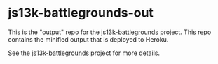 # js13k-battlegrounds-out

This is the "output" repo for the [js13k-battlegrounds](https://github.com/codyebbers/js13k-battlegrounds) project.  This repo contains the minified output that is deployed to Heroku.

See the [js13k-battlegrounds](https://github.com/codyebbers/js13k-battlegrounds) project for more details.
